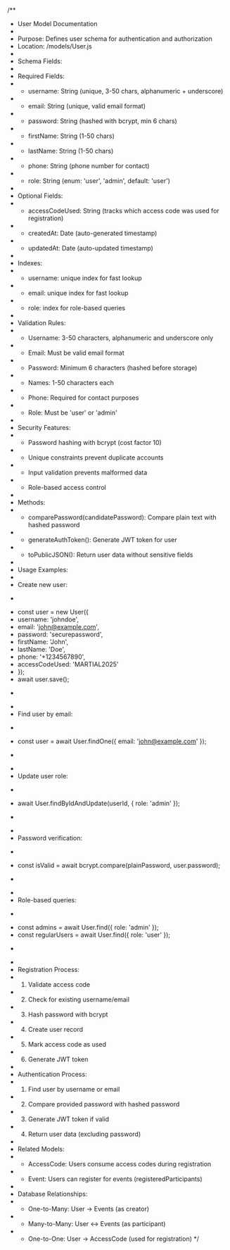 /**
 * User Model Documentation
 * 
 * Purpose: Defines user schema for authentication and authorization
 * Location: /models/User.js
 * 
 * Schema Fields:
 * 
 * Required Fields:
 * - username: String (unique, 3-50 chars, alphanumeric + underscore)
 * - email: String (unique, valid email format)
 * - password: String (hashed with bcrypt, min 6 chars)
 * - firstName: String (1-50 chars)
 * - lastName: String (1-50 chars)
 * - phone: String (phone number for contact)
 * - role: String (enum: 'user', 'admin', default: 'user')
 * 
 * Optional Fields:
 * - accessCodeUsed: String (tracks which access code was used for registration)
 * - createdAt: Date (auto-generated timestamp)
 * - updatedAt: Date (auto-updated timestamp)
 * 
 * Indexes:
 * - username: unique index for fast lookup
 * - email: unique index for fast lookup
 * - role: index for role-based queries
 * 
 * Validation Rules:
 * - Username: 3-50 characters, alphanumeric and underscore only
 * - Email: Must be valid email format
 * - Password: Minimum 6 characters (hashed before storage)
 * - Names: 1-50 characters each
 * - Phone: Required for contact purposes
 * - Role: Must be 'user' or 'admin'
 * 
 * Security Features:
 * - Password hashing with bcrypt (cost factor 10)
 * - Unique constraints prevent duplicate accounts
 * - Input validation prevents malformed data
 * - Role-based access control
 * 
 * Methods:
 * - comparePassword(candidatePassword): Compare plain text with hashed password
 * - generateAuthToken(): Generate JWT token for user
 * - toPublicJSON(): Return user data without sensitive fields
 * 
 * Usage Examples:
 * 
 * Create new user:
 * ```javascript
 * const user = new User({
 *   username: 'johndoe',
 *   email: 'john@example.com',
 *   password: 'securepassword',
 *   firstName: 'John',
 *   lastName: 'Doe',
 *   phone: '+1234567890',
 *   accessCodeUsed: 'MARTIAL2025'
 * });
 * await user.save();
 * ```
 * 
 * Find user by email:
 * ```javascript
 * const user = await User.findOne({ email: 'john@example.com' });
 * ```
 * 
 * Update user role:
 * ```javascript
 * await User.findByIdAndUpdate(userId, { role: 'admin' });
 * ```
 * 
 * Password verification:
 * ```javascript
 * const isValid = await bcrypt.compare(plainPassword, user.password);
 * ```
 * 
 * Role-based queries:
 * ```javascript
 * const admins = await User.find({ role: 'admin' });
 * const regularUsers = await User.find({ role: 'user' });
 * ```
 * 
 * Registration Process:
 * 1. Validate access code
 * 2. Check for existing username/email
 * 3. Hash password with bcrypt
 * 4. Create user record
 * 5. Mark access code as used
 * 6. Generate JWT token
 * 
 * Authentication Process:
 * 1. Find user by username or email
 * 2. Compare provided password with hashed password
 * 3. Generate JWT token if valid
 * 4. Return user data (excluding password)
 * 
 * Related Models:
 * - AccessCode: Users consume access codes during registration
 * - Event: Users can register for events (registeredParticipants)
 * 
 * Database Relationships:
 * - One-to-Many: User → Events (as creator)
 * - Many-to-Many: User ↔ Events (as participant)
 * - One-to-One: User → AccessCode (used for registration)
 */
